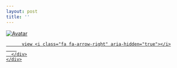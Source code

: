 ```yaml
---
layout: post
title: ''
---
```


<p class="imglist">

<div class="image-container">
  <a href="https://pic.imgdb.cn/item/5e880558504f4bcb046c425b.jpg"  data-fancybox="images">
    <img src="https://pic.imgdb.cn/item/5e880558504f4bcb046c4262.jpg" alt="Avatar" class="image" />
    <div class="overlay">
      <div class="text">
        
          view <i class="fa fa-arrow-right" aria-hidden="true"></i>
        
      </div>
    </div>
  </a>
</div>





<a href="https://pic.imgdb.cn/item/5e880558504f4bcb046c4262.jpg" data-fancybox="images"><img src="" /></a>
<a href="https://pic.imgdb.cn/item/5e880558504f4bcb046c4269.jpg" data-fancybox="images"><img src="" /></a>
<a href="https://pic.imgdb.cn/item/5e880558504f4bcb046c426b.jpg" data-fancybox="images"><img src="" /></a>
<a href="https://pic.imgdb.cn/item/5e880558504f4bcb046c4272.jpg" data-fancybox="images"><img src="" /></a>
<a href="https://pic.imgdb.cn/item/5e880558504f4bcb046c4277.jpg" data-fancybox="images"><img src="" /></a>
<a href="https://pic.imgdb.cn/item/5e880558504f4bcb046c427b.jpg" data-fancybox="images"><img src="" /></a>
<a href="https://pic.imgdb.cn/item/5e880558504f4bcb046c427f.jpg" data-fancybox="images"><img src="" /></a>
<a href="https://pic.imgdb.cn/item/5e880558504f4bcb046c4284.jpg" data-fancybox="images"><img src="" /></a>
<a href="https://pic.imgdb.cn/item/5e880558504f4bcb046c4288.jpg" data-fancybox="images"><img src="" /></a>
<a href="https://pic.imgdb.cn/item/5e880558504f4bcb046c428a.jpg" data-fancybox="images"><img src="" /></a>
<a href="https://pic.imgdb.cn/item/5e880558504f4bcb046c428c.jpg" data-fancybox="images"><img src="" /></a>
<a href="https://pic.imgdb.cn/item/5e880558504f4bcb046c4294.jpg" data-fancybox="images"><img src="" /></a>
<a href="https://pic.imgdb.cn/item/5e880558504f4bcb046c4299.jpg" data-fancybox="images"><img src="" /></a>
<a href="https://pic.imgdb.cn/item/5e880558504f4bcb046c429c.jpg" data-fancybox="images"><img src="" /></a>
<a href="https://pic.imgdb.cn/item/5e880558504f4bcb046c429f.jpg" data-fancybox="images"><img src="" /></a>
<a href="https://pic.imgdb.cn/item/5e880558504f4bcb046c42a3.jpg" data-fancybox="images"><img src="" /></a>
<a href="https://pic.imgdb.cn/item/5e880558504f4bcb046c42a9.jpg" data-fancybox="images"><img src="" /></a>
<a href="https://pic.imgdb.cn/item/5e880585504f4bcb046c682f.jpg" data-fancybox="images"><img src="" /></a>
<a href="https://pic.imgdb.cn/item/5e880585504f4bcb046c6831.jpg" data-fancybox="images"><img src="" /></a>
<a href="https://pic.imgdb.cn/item/5e880585504f4bcb046c6835.jpg" data-fancybox="images"><img src="" /></a>
<a href="https://pic.imgdb.cn/item/5e880585504f4bcb046c683d.jpg" data-fancybox="images"><img src="" /></a>
<a href="https://pic.imgdb.cn/item/5e880585504f4bcb046c6841.jpg" data-fancybox="images"><img src="" /></a>
<a href="https://pic.imgdb.cn/item/5e880585504f4bcb046c6845.jpg" data-fancybox="images"><img src="" /></a>
<a href="https://pic.imgdb.cn/item/5e880585504f4bcb046c684b.jpg" data-fancybox="images"><img src="" /></a>
<a href="https://pic.imgdb.cn/item/5e880585504f4bcb046c6850.jpg" data-fancybox="images"><img src="" /></a>
<a href="https://pic.imgdb.cn/item/5e880585504f4bcb046c6855.jpg" data-fancybox="images"><img src="" /></a>
<a href="https://pic.imgdb.cn/item/5e880585504f4bcb046c685a.jpg" data-fancybox="images"><img src="" /></a>
<a href="https://pic.imgdb.cn/item/5e880585504f4bcb046c6860.jpg" data-fancybox="images"><img src="" /></a>
<a href="https://pic.imgdb.cn/item/5e880585504f4bcb046c6864.jpg" data-fancybox="images"><img src="" /></a>
<a href="https://pic.imgdb.cn/item/5e880585504f4bcb046c6868.jpg" data-fancybox="images"><img src="" /></a>
<a href="https://pic.imgdb.cn/item/5e880585504f4bcb046c686e.jpg" data-fancybox="images"><img src="" /></a>
<a href="https://pic.imgdb.cn/item/5e880585504f4bcb046c6876.jpg" data-fancybox="images"><img src="" /></a>
<a href="https://pic.imgdb.cn/item/5e880585504f4bcb046c687b.jpg" data-fancybox="images"><img src="" /></a>
<a href="https://pic.imgdb.cn/item/5e880585504f4bcb046c6880.jpg" data-fancybox="images"><img src="" /></a>
<a href="https://pic.imgdb.cn/item/5e880585504f4bcb046c6884.jpg" data-fancybox="images"><img src="" /></a>






</p>
